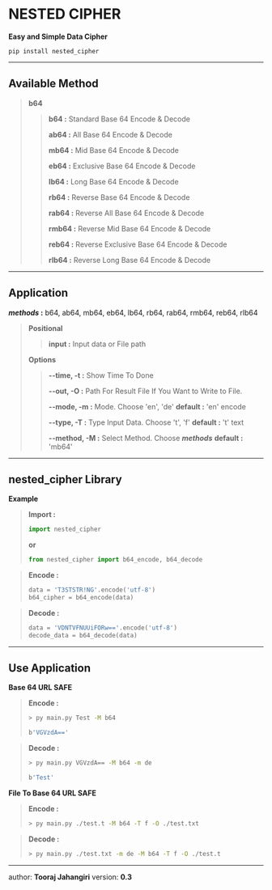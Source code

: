 # NESTED CIPHER

**Easy and Simple Data Cipher**

```shell
pip install nested_cipher
```



---

## Available Method

> **b64**
>
> > **b64  :** Standard Base 64 Encode & Decode
> >
> > **ab64 :** All Base 64 Encode & Decode
> >
> > **mb64 :** Mid Base 64 Encode & Decode
> >
> > **eb64 :** Exclusive Base 64 Encode & Decode
> >
> > **lb64 :** Long Base 64 Encode & Decode
> >
> > **rb64 :** Reverse Base 64 Encode & Decode
> >
> > **rab64 :** Reverse All Base 64 Encode & Decode
> >
> > **rmb64 :** Reverse Mid Base 64 Encode & Decode
> >
> > **reb64 :** Reverse Exclusive Base 64 Encode & Decode
> >
> > **rlb64 :** Reverse Long Base 64 Encode & Decode

---

## Application

**_methods_ :** b64, ab64, mb64, eb64, lb64, rb64, rab64, rmb64, reb64, rlb64

> **Positional**
>
> > **input :** Input data or File path
>
>  **Options**
>
> > **--time, -t :** Show Time To Done
> >
> > **--out, -O :** Path For Result File If You Want to Write to File.
> >
> > **--mode, -m :** Mode. Choose 'en', 'de'   **default :** 'en' encode
> >
> > **--type, -T :** Type Input Data. Choose 't', 'f'   **default :** 't' text
> >
> > **--method, -M :** Select Method. Choose **_methods_**   **default :** 'mb64'

---

## nested_cipher  Library

**Example**

> **Import :**
>
> ```python
> import nested_cipher
> ```
>
> **or**
>
> ```python
> from nested_cipher import b64_encode, b64_decode
> ```

> **Encode :**
>
> ```python
> data = 'T3STSTR!NG'.encode('utf-8')
> b64_cipher = b64_encode(data)
> ```

> **Decode :**
>
> ```python
> data = 'VDNTVFNUUiFORw=='.encode('utf-8')
> decode_data = b64_decode(data)
> ```

---

## Use Application

[nested_cipher]: https://github.com/Class-Tooraj/nested_cipher	"nested_cipher in git hub"

**Base 64 URL SAFE**

> **Encode :**
>
> ```bash
> > py main.py Test -M b64
> ```
>
> ```bash
> b'VGVzdA=='
> ```
>
> 

> **Decode :**
>
> ```bash
> > py main.py VGVzdA== -M b64 -m de
> ```
>
> ```bash
> b'Test'
> ```



**File To Base 64 URL SAFE**

> **Encode :**
>
> ```bash
> > py main.py ./test.t -M b64 -T f -O ./test.txt
> ```

> **Decode :**
>
> ```bash
> > py main.py ./test.txt -m de -M b64 -T f -O ./test.t
> ```
>
> 

---

author: **Tooraj Jahangiri**
version: **0.3**

